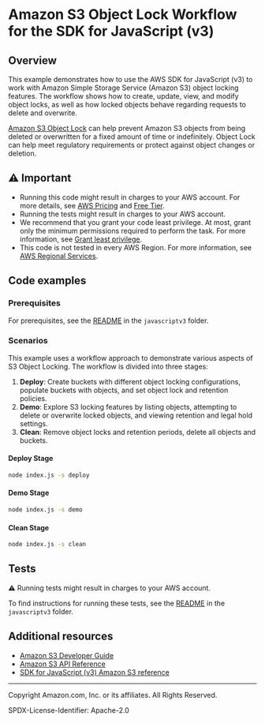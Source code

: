 # Amazon S3 Object Lock Workflow for the SDK for JavaScript (v3)

## Overview

This example demonstrates how to use the AWS SDK for JavaScript (v3) to work with Amazon Simple Storage Service (Amazon S3) object locking features. The workflow shows how to create, update, view, and modify object locks, as well as how locked objects behave regarding requests to delete and overwrite.

[Amazon S3 Object Lock](https://docs.aws.amazon.com/AmazonS3/latest/userguide/object-lock.html) can help prevent Amazon S3 objects from being deleted or overwritten for a fixed amount of time or indefinitely. Object Lock can help meet regulatory requirements or protect against object changes or deletion.

## ⚠ Important

- Running this code might result in charges to your AWS account. For more details, see [AWS Pricing](https://aws.amazon.com/pricing/) and [Free Tier](https://aws.amazon.com/free/).
- Running the tests might result in charges to your AWS account.
- We recommend that you grant your code least privilege. At most, grant only the minimum permissions required to perform the task. For more information, see [Grant least privilege](https://docs.aws.amazon.com/IAM/latest/UserGuide/best-practices.html#grant-least-privilege).
- This code is not tested in every AWS Region. For more information, see [AWS Regional Services](https://aws.amazon.com/about-aws/global-infrastructure/regional-product-services).

## Code examples

### Prerequisites

For prerequisites, see the [README](../../../../README.md#prerequisites) in the `javascriptv3` folder.

### Scenarios

This example uses a workflow approach to demonstrate various aspects of S3 Object Locking. The workflow is divided into three stages:

1. **Deploy**: Create buckets with different object locking configurations, populate buckets with objects, and set object lock and retention policies.
2. **Demo**: Explore S3 locking features by listing objects, attempting to delete or overwrite locked objects, and viewing retention and legal hold settings.
3. **Clean**: Remove object locks and retention periods, delete all objects and buckets.

#### Deploy Stage

```bash
node index.js -s deploy
```

#### Demo Stage

```bash
node index.js -s demo
```

#### Clean Stage

```bash
node index.js -s clean
```

## Tests

⚠ Running tests might result in charges to your AWS account.

To find instructions for running these tests, see the [README](../../../../README.md#tests) in the `javascriptv3` folder.

## Additional resources

- [Amazon S3 Developer Guide](https://docs.aws.amazon.com/AmazonS3/latest/userguide/object-lock.html)
- [Amazon S3 API Reference](https://docs.aws.amazon.com/AmazonS3/latest/API/Welcome.html)
- [SDK for JavaScript (v3) Amazon S3 reference](https://docs.aws.amazon.com/AWSJavaScriptSDK/v3/latest/clients/client-s3/index.html)

---

Copyright Amazon.com, Inc. or its affiliates. All Rights Reserved.

SPDX-License-Identifier: Apache-2.0